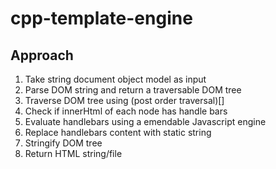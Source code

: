 # cpp-template-engine

## Approach

1. Take string document object model as input
2. Parse DOM string and return a traversable DOM tree
3. Traverse DOM tree using (post order traversal)[]
4. Check if innerHtml of each node has handle bars
5. Evaluate handlebars using a emendable Javascript engine
6. Replace handlebars content with static string
7. Stringify DOM tree
8. Return HTML string/file
